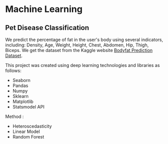 # Machine Learning

 ## Pet Disease Classification

 We predict the percentage of fat in the user's body using several indicators, including: Density, Age, Weight, Height, Chest, Abdomen, Hip, Thigh, Biceps. We get the dataset from the Kaggle website [Bodyfat Prediction Dataset](https://www.kaggle.com/datasets/fedesoriano/body-fat-prediction-dataset?resource=download).

 This project was created using deep learning technologies and libraries as follows:
 - Seaborn
 - Pandas
 - Numpy
 - Sklearn
 - Matplotlib
 - Statsmodel API

 Method :
 - Heteroscedasticity
 - Linear Model
 - Random Forest
